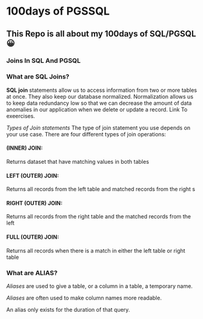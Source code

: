 # 100days of PGSSQL

## This Repo is all about my 100days of SQL/PGSQL :grinning:	

###  Joins In SQL And PGSQL

###  What are SQL Joins?

**SQL join** statements allow us to access information from two or more tables at once. They also keep our database
normalized. Normalization allows us to keep data redundancy low so that we can decrease the amount of data
anomalies in our application when we delete or update a record.
Link To exeercises.

*Types of Join statements*
The type of join statement you use depends on your use case. There are four different types of join operations:

####   (INNER) JOIN: 
Returns dataset that have matching values in both tables
#### LEFT (OUTER) JOIN: 
Returns all records from the left table and matched records from the right s
#### RIGHT (OUTER) JOIN: 
Returns all records from the right table and the matched records from the left
#### FULL (OUTER) JOIN: 
Returns all records when there is a match in either the left table or right table

###  What are ALIAS?

*Aliases* are used to give a table, or a column in a table, a temporary name.

*Aliases* are often used to make column names more readable.

An alias only exists for the duration of that query.


